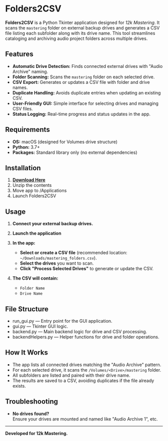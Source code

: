 # Folders2CSV

**Folders2CSV** is a Python Tkinter application designed for *12k Mastering*. It scans the `mastering` folder on external backup drives and generates a CSV file listing each subfolder along with its drive name. This tool streamlines cataloging and archiving audio project folders across multiple drives.

## Features

- **Automatic Drive Detection:** Finds connected external drives with "Audio Archive" naming.
- **Folder Scanning:** Scans the `mastering` folder on each selected drive.
- **CSV Export:** Generates or updates a CSV file with folder and drive names.
- **Duplicate Handling:** Avoids duplicate entries when updating an existing CSV.
- **User-Friendly GUI:** Simple interface for selecting drives and managing CSV files.
- **Status Logging:** Real-time progress and status updates in the app.

## Requirements

- **OS:** macOS (designed for Volumes drive structure)
- **Python:** 3.7+
- **Packages:** Standard library only (no external dependencies)

## Installation

1. [**Download Here**](https://github.com/nickdeupree/Folders2CSV/releases/download/1.0/Folders2CSV.zip)
2. Unzip the contents
3. Move app to /Applications
4. Launch Folders2CSV

## Usage

1. **Connect your external backup drives.**
2. **Launch the application**
3. **In the app:**
   - **Select or create a CSV file** (recommended location: `~/Downloads/mastering_folders.csv`).
   - **Select the drives** you want to scan.
   - **Click "Process Selected Drives"** to generate or update the CSV.

4. **The CSV will contain:**
   - `Folder Name`
   - `Drive Name`

## File Structure

- run_gui.py — Entry point for the GUI application.
- gui.py — Tkinter GUI logic.
- backend.py — Main backend logic for drive and CSV processing.
- backendHelpers.py — Helper functions for drive and folder operations.

## How It Works

- The app lists all connected drives matching the "Audio Archive" pattern.
- For each selected drive, it scans the `/Volumes/<Drive>/mastering` folder.
- All subfolders are listed and paired with their drive name.
- The results are saved to a CSV, avoiding duplicates if the file already exists.

## Troubleshooting

- **No drives found?**  
  Ensure your drives are mounted and named like "Audio Archive 1", etc.

---

**Developed for 12k Mastering.**  
